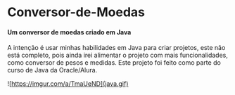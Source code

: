# Conversor-de-Moedas
#### Um conversor de moedas criado em Java

A intenção é usar minhas habilidades em Java para criar projetos, este não está completo, pois ainda irei alimentar o projeto com mais funcionalidades, como conversor de pesos e medidas.
Este projeto foi feito como parte do curso de Java da Oracle/Alura.

![https://imgur.com/a/TmaUeND](java.gif)

